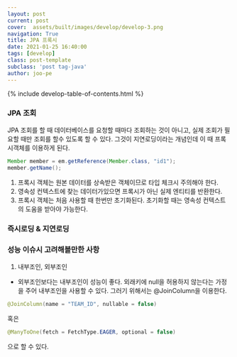 ```yaml
---
layout: post
current: post
cover:  assets/built/images/develop/develop-3.png
navigation: True
title: JPA 프록시
date: 2021-01-25 16:40:00
tags: [develop]
class: post-template
subclass: 'post tag-java'
author: joo-pe
---
```


{% include develop-table-of-contents.html %}

### JPA 조회

JPA 조회를 할 때 데이터베이스를 요청할 때마다 조회하는 것이 아니고, 실제 조회가 필요할 때만 조회를 할수 있도록 할 수 있다.
그것이 지연로딩이라는 개념인데 이 때 프록시객체를 이용하게 된다.

~~~java
Member member = em.getReference(Member.class, "id1");
member.getName();
~~~

1. 프록시 객체는 원본 데이터를 상속받은 객체이므로 타입 체크시 주의해야 한다.
2. 영속성 컨텍스트에 찾는 데이터가있으면 프록시가 아닌 실제 엔티티를 반환한다.
3. 프록시 객체는 처음 사용할 때 한번만 초기화된다. 초기화할 때는 영속성 컨텍스트의 도움을 받아야 가능한다.

### 즉시로딩 & 지연로딩


### 성능 이슈시 고려해볼만한 사항

1. 내부조인, 외부조인
- 외부조인보다는 내부조인이 성능이 좋다.
  외래키에 null을 허용하지 않는다는 가정을 주어 내부조인을 사용할 수 있다.
  그러기 위해서는 @JoinColumn을 이용한다.
  
~~~java
@JoinColumn(name = "TEAM_ID", nullable = false)
~~~

혹은

~~~java
@ManyToOne(fetch = FetchType.EAGER, optional = false)
~~~

으로 할 수 있다.



